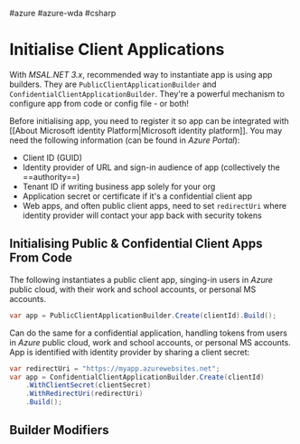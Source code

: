 #azure  #azure-wda #csharp 

# Initialise Client Applications
With *MSAL.NET 3.x*, recommended way to instantiate app is using app builders.
They are `PublicClientApplicationBuilder` and `ConfidentialClientApplicationBuilder`.
They're a powerful mechanism to configure app from code or config file - or both!

Before initialising app, you need to register it so app can be integrated with [[About Microsoft identity Platform|Microsoft identity platform]].
You may need the following information (can be found in *Azure Portal*):
- Client ID (GUID)
- Identity provider of URL and sign-in audience of app (collectively the ==authority==)
- Tenant ID if writing business app solely for your org
- Application secret or certificate if it's a confidential client app
- Web apps, and often public client apps, need to set `redirectUri` where identity provider will contact your app back with security tokens

## Initialising Public & Confidential Client Apps From Code
The following instantiates a public client app, singing-in users in *Azure* public cloud, with their work and school accounts, or personal MS accounts.
```cs
var app = PublicClientApplicationBuilder.Create(clientId).Build();
```

Can do the same for a confidential application, handling tokens from users in *Azure* public cloud, work and school accounts, or personal MS accounts.
App is identified with identity provider by sharing a client secret:
```cs
var redirectUri = "https://myapp.azurewebsites.net";
var app = ConfidentialClientApplicationBuilder.Create(clientId)
	.WithClientSecret(clientSecret)
	.WithRedirectUri(redirectUri)
	.Build();
```

## Builder Modifiers
